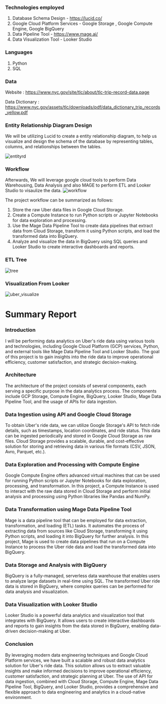 ### Technologies employed
1. Database Schema Design - https://lucid.co/
2. Google Cloud Platform Services - Google Storage , Google Compute Engine, Google BigQuery
3. Data Pipeline Tool - https://www.mage.ai/
4. Data Visualization Tool - Looker Studio

### Languages
1. Python
2. SQL

### Data
Website : https://www.nyc.gov/site/tlc/about/tlc-trip-record-data.page

Data Dictionary : https://www.nyc.gov/assets/tlc/downloads/pdf/data_dictionary_trip_records_yellow.pdf

### Entity Relationship Diagram Design
We will be utilizing Lucid to create a entity relationship diagram, to help us visualize and design the schema
of the database by representing tables, columns, and relationships between the tables.

![entityrd](https://user-images.githubusercontent.com/130780065/236612655-99720e51-6ae7-4da9-803b-3feb343ae9d8.JPG)


### Workflow
Afterwards, We will leverage google cloud tools to perform Data Warehousing, Data Analysis and also MAGE to perform ETL and Looker Studio to visaulize the data.
![workflow](https://user-images.githubusercontent.com/130780065/236613410-ba92d508-a4f3-4fc6-9d1d-5d576b492dfd.JPG)

The project workflow can be summarized as follows:
1. Store the raw Uber data files in Google Cloud Storage.
2. Create a Compute Instance to run Python scripts or Jupyter Notebooks for data exploration and processing.
3. Use the Mage Data Pipeline Tool to create data pipelines that extract data from Cloud Storage, transform it using Python scripts, and load the transformed data into BigQuery.
4. Analyze and visualize the data in BigQuery using SQL queries and Looker Studio to create interactive dashboards and reports.

### ETL Tree

![tree](https://user-images.githubusercontent.com/130780065/236613438-e0ddabf7-437e-489a-9128-7c9cb296a7cf.JPG)

### Visualization From Looker
![uber_visualize](https://user-images.githubusercontent.com/130780065/236613454-b5807de4-883d-4903-a2f8-6065a6eba8a4.JPG)

# Summary Report
### Introduction
I will be performing data analytics on Uber's ride data using various tools and technologies, including Google Cloud Platform (GCP) services, Python, and external tools like Mage Data Pipeline Tool and Looker Studio. The goal of this project is to gain insights into the ride data to improve operational efficiency, customer satisfaction, and strategic decision-making.

### Architecture
The architecture of the project consists of several components, each serving a specific purpose in the data analytics process. The components include GCP Storage, Compute Engine, BigQuery, Looker Studio, Mage Data Pipeline Tool, and the usage of APIs for data ingestion.

### Data Ingestion using API and Google Cloud Storage
To obtain Uber's ride data, we can utilize Google Storage's API to fetch ride details, such as timestamps, location coordinates, and ride status. This data can be ingested periodically and stored in Google Cloud Storage as raw files. Cloud Storage provides a scalable, durable, and cost-effective solution for storing and retrieving data in various file formats (CSV, JSON, Avro, Parquet, etc.).

### Data Exploration and Processing with Compute Engine
Google Compute Engine offers advanced virtual machines that can be used for running Python scripts or Jupyter Notebooks for data exploration, processing, and transformation. In this project, a Compute Instance is used to interact with the raw data stored in Cloud Storage and perform initial analysis and processing using Python libraries like Pandas and NumPy.

### Data Transformation using Mage Data Pipeline Tool
Mage is a data pipeline tool that can be employed for data extraction, transformation, and loading (ETL) tasks. It automates the process of extracting data from sources like Cloud Storage, transforming it using Python scripts, and loading it into BigQuery for further analysis. In this project, Mage is used to create data pipelines that run on a Compute Instance to process the Uber ride data and load the transformed data into BigQuery.

### Data Storage and Analysis with BigQuery
BigQuery is a fully-managed, serverless data warehouse that enables users to analyze large datasets in real-time using SQL. The transformed Uber ride data is stored in BigQuery, where complex queries can be performed for data analysis and visualization.

### Data Visualization with Looker Studio
Looker Studio is a powerful data analytics and visualization tool that integrates with BigQuery. It allows users to create interactive dashboards and reports to gain insights from the data stored in BigQuery, enabling data-driven decision-making at Uber.

### Conclusion
By leveraging modern data engineering techniques and Google Cloud Platform services, we have built a scalable and robust data analytics solution for Uber's ride data. This solution allows us to extract valuable insights and make informed decisions to improve operational efficiency, customer satisfaction, and strategic planning at Uber. The use of API for data ingestion, combined with Cloud Storage, Compute Engine, Mage Data Pipeline Tool, BigQuery, and Looker Studio, provides a comprehensive and flexible approach to data engineering and analytics in a cloud-native environment.

